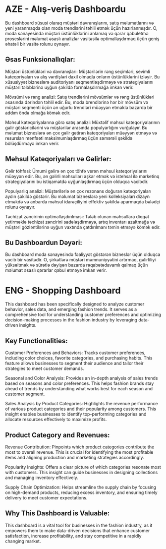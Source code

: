 # AZE - Alış-veriş Dashboardu

Bu dashboard xüsusi olaraq müştəri davranışlarını, satış məlumatlarını və yeni yaranmaqda olan moda trendlərini təhlil etmək üçün hazırlanmışdır. O, moda sənayesində müştəri üstünlüklərini anlamaq və qərar qəbuletmə proseslərini məlumat əsaslı analizlər vasitəsilə optimallaşdırmaq üçün geniş əhatəli bir vasitə rolunu oynayır.

## Əsas Funksionallıqlar:

Müştəri üstünlükləri və davranışları:
Müştərilərin rəng seçimləri, sevimli kateqoriyaları və alış vərdişləri daxil olmaqla onların üstünlüklərini izləyir. Bu xüsusiyyət bizneslərə auditoriyanı seqmentləşdirməyə və strategiyalarını müştəri tələblərinə uyğun şəkildə formalaşdırmağa imkan verir.

Mövsümi və rəng analizi:
Satış trendlərini mövsümlər və rəng üstünlükləri əsasında dərindən təhlil edir. Bu, moda brendlərinə hər bir mövsüm və müştəri seqmenti üçün ən uğurlu trendləri müəyyən etməklə bazarda bir addım öndə olmağa kömək edir.

Məhsul kateqoriyalarına görə satış analizi:
Müxtəlif məhsul kateqoriyalarının gəlir göstəricilərini və müştərilər arasında populyarlığını vurğulayır. Bu məlumat bizneslərə ən çox gəlir gətirən kateqoriyaları müəyyən etməyə və resursları mənfəəti maksimumlaşdırmaq üçün səmərəli şəkildə bölüşdürməyə imkan verir.

## Məhsul Kateqoriyaları və Gəlirlər:

Gəlir töhfəsi:
Ümumi gəlirə ən çox töhfə verən məhsul kateqoriyalarını müəyyən edir. Bu, ən gəlirli məhsulları aşkar etmək və istehsal ilə marketinq strategiyalarını bu istiqamətdə uyğunlaşdırmaq üçün olduqca vacibdir.

Populyarlıq analizi:
Müştərilərlə ən çox rezonans doğuran kateqoriyaları aydın şəkildə göstərir. Bu məlumat bizneslərə yeni kolleksiyaları dizayn etməkdə və anbarda məhsul idarəçiliyini effektiv şəkildə aparmaqda bələdçi rolunu oynayır.

Təchizat zəncirinin optimallaşdırılması:
Tələb olunan məhsullara diqqət yetirməklə təchizat zəncirini sadələşdirməyə, artıq inventarı azaltmağa və müştəri gözləntilərinə uyğun vaxtında çatdırılmanı təmin etməyə kömək edir.

## Bu Dashboardun Dəyəri:

Bu dashboard moda sənayesində fəaliyyət göstərən bizneslər üçün olduqca vacib bir vasitədir. O, şirkətlərə müştəri məmnuniyyətini artırmaq, gəlirliliyi yüksəltmək və sürətlə dəyişən bazarda rəqabətədavamlı qalmaq üçün məlumat əsaslı qərarlar qəbul etməyə imkan verir.



# ENG - Shopping Dashboard
This dashboard has been specifically designed to analyze customer behavior, sales data, and emerging fashion trends. It serves as a comprehensive tool for understanding customer preferences and optimizing decision-making processes in the fashion industry by leveraging data-driven insights.

## Key Functionalities:

Customer Preferences and Behaviors:
Tracks customer preferences, including color choices, favorite categories, and purchasing habits. This feature allows businesses to segment their audience and tailor their strategies to meet customer demands.

Seasonal and Color Analysis:
Provides an in-depth analysis of sales trends based on seasons and color preferences. This helps fashion brands stay ahead of trends by understanding what works best for each season and customer segment.

Sales Analysis by Product Categories:
Highlights the revenue performance of various product categories and their popularity among customers. This insight enables businesses to identify top-performing categories and allocate resources effectively to maximize profits.

## Product Category and Revenues:

Revenue Contribution:
Pinpoints which product categories contribute the most to overall revenue. This is crucial for identifying the most profitable items and aligning production and marketing strategies accordingly.

Popularity Insights:
Offers a clear picture of which categories resonate most with customers. This insight can guide businesses in designing collections and managing inventory effectively.

Supply Chain Optimization:
Helps streamline the supply chain by focusing on high-demand products, reducing excess inventory, and ensuring timely delivery to meet customer expectations.

## Why This Dashboard is Valuable:
This dashboard is a vital tool for businesses in the fashion industry, as it empowers them to make data-driven decisions that enhance customer satisfaction, increase profitability, and stay competitive in a rapidly changing market.
